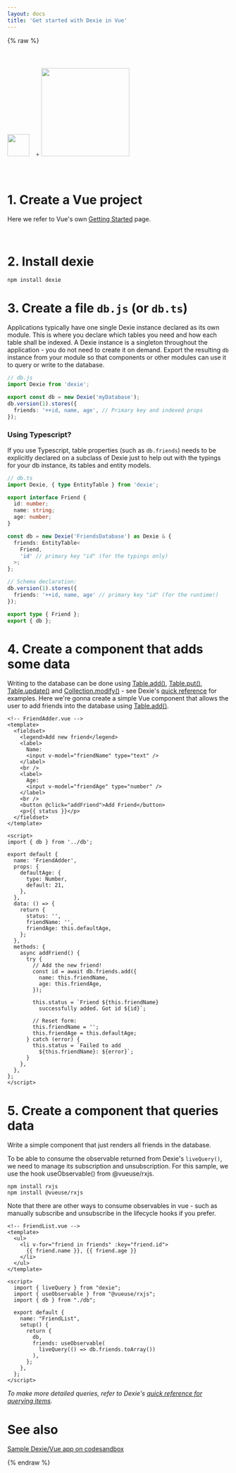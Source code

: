 ```yaml
---
layout: docs
title: 'Get started with Dexie in Vue'
---
```

{% raw %}

<div style="opacity: 0.8; padding: 40px 0 40px 0">
  <img src="/assets/images/vue.svg" style="width:50px;margin: 0 10px 0 0">
  <span>+</span>
  <img src="/assets/images/logo-dexie-black.svg" style="width: 200px;">    
</div>

# 1. Create a Vue project

Here we refer to Vue's own [Getting Started](https://vuejs.org/v2/guide/#Getting-Started) page.

<br/>

# 2. Install dexie

```
npm install dexie
```

# 3. Create a file `db.js` (or `db.ts`)

Applications typically have one single Dexie instance declared as its own module. This is where you declare which tables you need and how each table shall be indexed. A Dexie instance is a singleton throughout the application - you do not need to create it on demand. Export the resulting `db` instance from your module so that components or other modules can use it to query or write to the database.

```ts
// db.js
import Dexie from 'dexie';

export const db = new Dexie('myDatabase');
db.version(1).stores({
  friends: '++id, name, age', // Primary key and indexed props
});

```

### Using Typescript?

If you use Typescript, table properties (such as `db.friends`) needs to be explicitly declared on a subclass of Dexie just to help out with the typings for your db instance, its tables and entity models.

```ts
// db.ts
import Dexie, { type EntityTable } from 'dexie';

export interface Friend {
  id: number;
  name: string;
  age: number;
}

const db = new Dexie('FriendsDatabase') as Dexie & {
  friends: EntityTable<
    Friend,
    'id' // primary key "id" (for the typings only)
  >;
};

// Schema declaration:
db.version(1).stores({
  friends: '++id, name, age' // primary key "id" (for the runtime!)
});

export type { Friend };
export { db };

```

# 4. Create a component that adds some data

Writing to the database can be done using [Table.add()](/docs/Table/Table.add()), [Table.put()](/docs/Table/Table.put()), [Table.update()](/docs/Table/Table.update()) and [Collection.modify()](/docs/Collection/Collection.modify()) - see Dexie's [quick reference](/docs/API-Reference#add-items) for examples. Here we're gonna create a simple Vue component that allows the user to add friends into the database using [Table.add()](/docs/Table/Table.add()).

```vue
<!-- FriendAdder.vue -->
<template>
  <fieldset>
    <legend>Add new friend</legend>
    <label>
      Name:
      <input v-model="friendName" type="text" />
    </label>
    <br />
    <label>
      Age:
      <input v-model="friendAge" type="number" />
    </label>
    <br />
    <button @click="addFriend">Add Friend</button>
    <p>{{ status }}</p>
  </fieldset>
</template>

<script>
import { db } from '../db';

export default {
  name: 'FriendAdder',
  props: {
    defaultAge: {
      type: Number,
      default: 21,
    },
  },
  data: () => {
    return {
      status: '',
      friendName: '',
      friendAge: this.defaultAge,
    };
  },
  methods: {
    async addFriend() {
      try {
        // Add the new friend!
        const id = await db.friends.add({
          name: this.friendName,
          age: this.friendAge,
        });

        this.status = `Friend ${this.friendName}
          successfully added. Got id ${id}`;

        // Reset form:
        this.friendName = '';
        this.friendAge = this.defaultAge;
      } catch (error) {
        this.status = `Failed to add
          ${this.friendName}: ${error}`;
      }
    },
  },
};
</script>

```

# 5. Create a component that queries data

Write a simple component that just renders all friends in the database.

To be able to consume the observable returned from Dexie's `liveQuery()`, we need to manage its subscription and unsubscription. For this sample, we use the hook useObservable() from @vueuse/rxjs.

```
npm install rxjs
npm install @vueuse/rxjs
```

Note that there are other ways to consume observables in vue - such as manually subscribe and unsubscribe in the lifecycle hooks if you prefer.

```vue
<!-- FriendList.vue -->
<template>
  <ul>
    <li v-for="friend in friends" :key="friend.id">
      {{ friend.name }}, {{ friend.age }}
    </li>
  </ul>
</template>

<script>
  import { liveQuery } from "dexie";
  import { useObservable } from "@vueuse/rxjs";
  import { db } from "./db";

  export default {
    name: "FriendList",
    setup() {
      return {
        db,
        friends: useObservable(
          liveQuery(() => db.friends.toArray())
        ),
      };
    },
  };
</script>

```
*To make more detailed queries, refer to Dexie's [quick reference for querying items](/docs/API-Reference#query-items).*

# See also

[Sample Dexie/Vue app on codesandbox](https://codesandbox.io/s/vue-dexie-livequery-87exj?file=/src/components/DBItems.vue)

{% endraw %}
